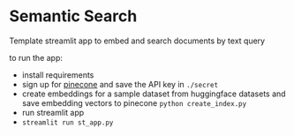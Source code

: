 # Semantic Search
Template streamlit app to embed and search documents by text query

to run the app:
- install requirements
- sign up for [pinecone](https://www.pinecone.io/) and save the API key in `./secret`
- create embeddings for a sample dataset from huggingface datasets and save embedding vectors to pinecone
`python create_index.py`
- run streamlit app
- `streamlit run st_app.py`
